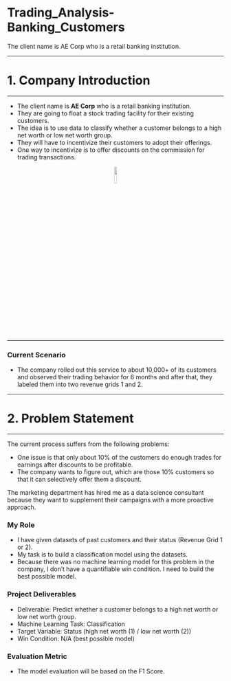 # Trading_Analysis-Banking_Customers
The client name is AE Corp who is a retail banking institution.

---
<a name = Section1></a>
# **1. Company Introduction**
---

- The client name is **AE Corp** who is a retail banking institution.
- They are going to float a stock trading facility for their existing customers.
- The idea is to use data to classify whether a customer belongs to a high net worth or low net worth group.
- They will have to incentivize their customers to adopt their offerings.
- One way to incentivize is to offer discounts on the commission for trading transactions.

<center><img width=10% src="https://www.bing.com/th?id=OIP.0tedQhMeBulqD0A0CsantAHaHa&w=250&h=250&c=8&rs=1&qlt=90&o=6&pid=3.1&rm=2"></center>

---
### **Current Scenario**

- The company rolled out this service to about 10,000+ of its customers and observed their trading behavior for 6 months and after that, they labeled them into two revenue grids 1 and 2.

---
<a name = Section2></a>
# **2. Problem Statement**
---
The current process suffers from the following problems:
   - One issue is that only about 10% of the customers do enough trades for earnings after discounts to be profitable.
   - The company wants to figure out, which are those 10% customers so that it can selectively offer them a discount.
   
The marketing department has hired me as a data science consultant because they want to supplement their campaigns with a more proactive approach.

### My Role
- I have given datasets of past customers and their status (Revenue Grid 1 or 2).
- My task is to build a classification model using the datasets.
- Because there was no machine learning model for this problem in the company, I don’t have a quantifiable win condition. I need to build the best possible model.

### Project Deliverables
- Deliverable: Predict whether a customer belongs to a high net worth or low net worth group.
- Machine Learning Task: Classification
- Target Variable: Status (high net worth (1) / low net worth (2))
- Win Condition: N/A (best possible model)

### Evaluation Metric
- The model evaluation will be based on the F1 Score.
